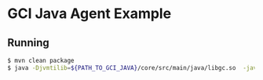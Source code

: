 # GCI Java Agent Example

## Running

```sh
$ mvn clean package
$ java -Djvmtilib=${PATH_TO_GCI_JAVA}/core/src/main/java/libgc.so  -javaagent:${PATH_TO_GCI_JAVA}/agent/target/gciagent-0.1-jar-with-dependencies.jar=8500 -jar target/gci-java-agent-example-1.0-jar-with-dependencies.jar
```
